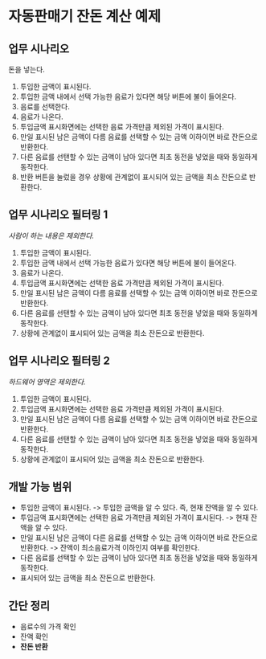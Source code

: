 # 자동판매기 잔돈 계산 예제

## 업무 시나리오

돈을 넣는다.

1. 투입한 금액이 표시된다.
1. 투입한 금액 내에서 선택 가능한 음료가 있다면 해당 버튼에 불이 들어온다.
1. 음료를 선택한다.
1. 음료가 나온다.
1. 투입금액 표시화면에는 선택한 음료 가격만큼 제외된 가격이 표시된다.
1. 만일 표시된 남은 금액이 다름 음료를 선택할 수 있는 금액 이하이면 바로 잔돈으로 반환한다.
1. 다른 음료를 선탠할 수 있는 금액이 남아 있다면 최초 동전을 넣었을 때와 동일하게 동작한다.
1. 반환 버튼을 눌렀을 경우 상황에 관계없이 표시되어 있는 금액을 최소 잔돈으로 반환한다.

## 업무 시나리오 필터링 1

*사람이 하는 내용은 제외한다.*

1. 투입한 금액이 표시된다.
1. 투입한 금액 내에서 선택 가능한 음료가 있다면 해당 버튼에 불이 들어온다.
1. 음료가 나온다.
1. 투입금액 표시화면에는 선택한 음료 가격만큼 제외된 가격이 표시된다.
1. 만일 표시된 남은 금액이 다름 음료를 선택할 수 있는 금액 이하이면 바로 잔돈으로 반환한다.
1. 다른 음료를 선탠할 수 있는 금액이 남아 있다면 최초 동전을 넣었을 때와 동일하게 동작한다.
1. 상황에 관계없이 표시되어 있는 금액을 최소 잔돈으로 반환한다.

## 업무 시나리오 필터링 2

*하드웨어 영역은 제외한다.*

1. 투입한 금액이 표시된다.
1. 투입금액 표시화면에는 선택한 음료 가격만큼 제외된 가격이 표시된다.
1. 만일 표시된 남은 금액이 다름 음료를 선택할 수 있는 금액 이하이면 바로 잔돈으로 반환한다.
1. 다른 음료를 선탠할 수 있는 금액이 남아 있다면 최초 동전을 넣었을 때와 동일하게 동작한다.
1. 상황에 관계없이 표시되어 있는 금액을 최소 잔돈으로 반환한다.

## 개발 가능 범위

- 투입한 금액이 표시된다. -> 투입한 금액을 알 수 있다. 즉, 현재 잔액을 알 수 있다.
- 투입금액 표시화면에는 선택한 음료 가격만큼 제외된 가격이 표시된다. -> 현재 잔액을 알 수 있다.
- 만일 표시된 남은 금액이 다른 음료를 선택할 수 있는 금액 이하이면 바로 잔돈으로 반환한다. -> 잔액이 최소음료가격 이하인지 여부를 확인한다.
- 다른 음료를 선택할 수 있는 금액이 남아 있다면 최초 동전을 넣었을 때와 동일하게 동작한다.
- 표시되어 있는 금액을 최소 잔돈으로 반환한다.

## 간단 정리

- 음료수의 가격 확인
- 잔액 확인
- **잔돈 반환**

